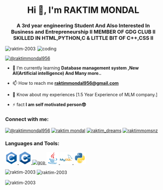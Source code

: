 <h1 align="center">Hi 👋, I'm RAKTIM MONDAL</h1>
<h3 align="center"> A 3rd year engineering Student  And Also Interested In Business and Entrepreneurship II MEMBER OF GDG CLUB II SKILLED IN HTML,PYTHON,C & LITTLE BIT OF C++,CSS II </h3>

<img align="right" alt="coding" width="400" src="https://user-images.githubusercontent.com/55389276/140866485-8fb1c876-9a8f-4d6a-98dc-08c4981eaf70.gif">

<p align="left"> <img src="https://komarev.com/ghpvc/?username=raktim-2003&label=Profile%20views&color=0e75b6&style=flat" alt="raktim-2003" /> </p>

<p align="left"> <a href="https://twitter.com/@raktimmondal956" target="blank"><img src="https://img.shields.io/twitter/follow/@raktimmondal956?logo=twitter&style=for-the-badge" alt="@raktimmondal956" /></a> </p>

- 🌱 I’m currently learning **Database management system ,New AI(Artificial intelligence) And Many more..**

- 📫 How to reach me **raktimmondal956@gmail.com**

- 📄 Know about my experiences [1.5 Year Experience of MLM company.]

- ⚡  fact **I am self motivated person😎**

<h3 align="left">Connect with me:</h3>
<p align="left">
<a href="https://twitter.com/@raktimmondal956" target="blank"><img align="center" src="https://raw.githubusercontent.com/rahuldkjain/github-profile-readme-generator/master/src/images/icons/Social/twitter.svg" alt="@raktimmondal956" height="30" width="40" /></a>
<a href="https://linkedin.com/in/raktim mondal" target="blank"><img align="center" src="https://raw.githubusercontent.com/rahuldkjain/github-profile-readme-generator/master/src/images/icons/Social/linked-in-alt.svg" alt="raktim mondal" height="30" width="40" /></a>
<a href="https://instagram.com/raktim_dreams" target="blank"><img align="center" src="https://raw.githubusercontent.com/rahuldkjain/github-profile-readme-generator/master/src/images/icons/Social/instagram.svg" alt="raktim_dreams" height="30" width="40" /></a>
<a href="https://auth.geeksforgeeks.org/user/raktimmomsnz" target="blank"><img align="center" src="https://raw.githubusercontent.com/rahuldkjain/github-profile-readme-generator/master/src/images/icons/Social/geeks-for-geeks.svg" alt="raktimmomsnz" height="30" width="40" /></a>
</p>

<h3 align="left">Languages and Tools:</h3>
<p align="left"> <a href="https://www.cprogramming.com/" target="_blank" rel="noreferrer"> <img src="https://raw.githubusercontent.com/devicons/devicon/master/icons/c/c-original.svg" alt="c" width="40" height="40"/> </a> <a href="https://www.w3schools.com/cpp/" target="_blank" rel="noreferrer"> <img src="https://raw.githubusercontent.com/devicons/devicon/master/icons/cplusplus/cplusplus-original.svg" alt="cplusplus" width="40" height="40"/> </a> <a href="https://cloud.google.com" target="_blank" rel="noreferrer"> <img src="https://www.vectorlogo.zone/logos/google_cloud/google_cloud-icon.svg" alt="gcp" width="40" height="40"/> </a> <a href="https://www.java.com" target="_blank" rel="noreferrer"> <img src="https://raw.githubusercontent.com/devicons/devicon/master/icons/java/java-original.svg" alt="java" width="40" height="40"/> </a> <a href="https://www.mysql.com/" target="_blank" rel="noreferrer"> <img src="https://raw.githubusercontent.com/devicons/devicon/master/icons/mysql/mysql-original-wordmark.svg" alt="mysql" width="40" height="40"/> </a> <a href="https://www.python.org" target="_blank" rel="noreferrer"> <img src="https://raw.githubusercontent.com/devicons/devicon/master/icons/python/python-original.svg" alt="python" width="40" height="40"/> </a> </p>

<p><img align="left" src="https://github-readme-stats.vercel.app/api/top-langs?username=raktim-2003&show_icons=true&locale=en&layout=compact" alt="raktim-2003" /></p>

<p>&nbsp;<img align="center" src="https://github-readme-stats.vercel.app/api?username=raktim-2003&show_icons=true&locale=en" alt="raktim-2003" /></p>

<p><img align="center" src="https://github-readme-streak-stats.herokuapp.com/?user=raktim-2003&" alt="raktim-2003" /></p>
